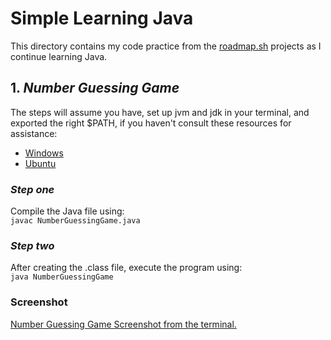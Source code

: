 # Simple Learning Java

This directory contains my code practice from the [roadmap.sh](https://roadmap.sh/projects/number-guessing-game) projects as I continue learning Java.

## 1. *Number Guessing Game*
The steps will assume you have, set up jvm and jdk in your terminal, and exported the right $PATH, if you haven't consult these resources for assistance:
- [Windows](https://youtu.be/-O4QVijnA7Y?si=p3SL-wvHD-y-jURq)
- [Ubuntu](https://youtu.be/vVrIDJ--GOA?si=xMPAZxpuH4ozggsV.)
### *Step one*
Compile the Java file using:  
`javac NumberGuessingGame.java`
### *Step two*
After creating the .class file, execute the program using:  
`java NumberGuessingGame`

### Screenshot
[Number Guessing Game Screenshot from the terminal.](images/numberguessinggame.png)
